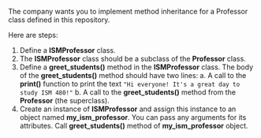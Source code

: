 The company wants you to implement method inheritance for a Professor class defined in this repository.

Here are steps:
1. Define a **ISMProfessor** class.
2. The **ISMProfessor** class should be a subclass of the **Professor** class. 
3. Define a **greet_students()** method in the **ISMProfessor** class. The body of the **greet_students()** method should have two lines:
   a. A call to the **print()** function to print the text `"Hi everyone! It's a great day to study ISM 480!"`
   b. A call to the **greet_students()** method from the **Professor** (the superclass).
4. Create an instance of **ISMProfessor** and assign this instance to an object named **my_ism_professor**. You can pass any arguments for its attributes.
Call **greet_students()** method of **my_ism_professor** object.
